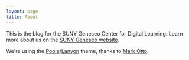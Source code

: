 ```yaml
---
layout: page
title: About
---
```


This is the blog for the SUNY Geneseo Center for Digital Learning. Learn more about us on the [SUNY Geneseo website](https://www.geneseo.edu/cdl).

We're using the [Poole](https://github.com/poole)/[Lanyon](https://github.com/poole/lanyon) theme, thanks to [Mark Otto](https://github.com/mdo). 

